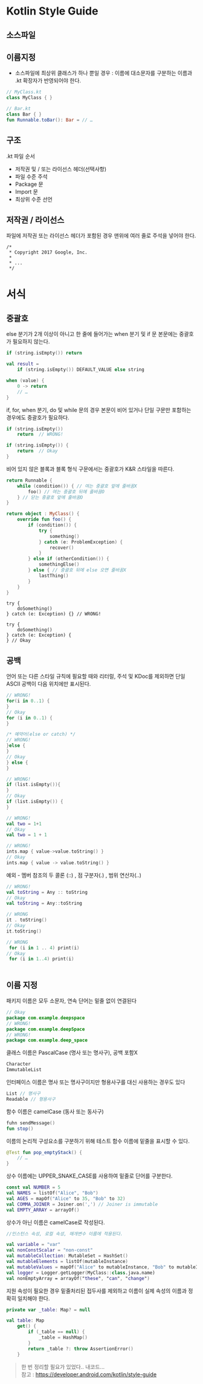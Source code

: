 # Kotlin Style Guide

## 소스파일
## 이름지정
- 소스파일에 최상위 클래스가 하나 뿐일 경우 : 이름에 대소문자를 구분하는 이름과 .kt 확장자가 반영되어야 한다.

```kotlin
// MyClass.kt
class MyClass { }

// Bar.kt
class Bar { }
fun Runnable.toBar(): Bar = // …
```
## 구조
.kt 파일 순서
- 저작권 및 / 또는 라이선스 헤더(선택사항)
- 파일 수준 주석
- Package 문
- Import 문
- 최상위 수준 선언
## 저작권 / 라이선스
파일에 저작권 또는 라이선스 헤더가 포함된 경우 맨위에 여러 줄로 주석을 넣어야 한다.
```
/*
 * Copyright 2017 Google, Inc.
 *
 * ...
 */
 ```

# 서식
## 중괄호
else 분기가 2개 이상이 아니고 한 줄에 들어가는 when 분기 및 if 문 본문에는 중괄호가 필요하지 않는다.
```kotlin
if (string.isEmpty()) return

val result =
    if (string.isEmpty()) DEFAULT_VALUE else string

when (value) {
    0 -> return
    // …
}
```
if, for, when 분기, do 및 while 문의 경우 본문이 비어 있거나 단일 구문만 포함하는 경우에도 중괄호가 필요하다.
```kotlin
if (string.isEmpty())
    return  // WRONG!

if (string.isEmpty()) {
    return  // Okay
}
```
비어 있지 않은 블록과 블록 형식 구문에서는 중괄호가 K&R 스타일을 따른다. 
```kotlin
return Runnable {
    while (condition()) { // 여는 중괄호 앞에 줄바꿈X
        foo() // 여는 중괄호 뒤에 줄바꿈O
    } // 닫는 중괄호 앞에 줄바꿈O
}

return object : MyClass() {
    override fun foo() {
        if (condition()) {
            try {
                something()
            } catch (e: ProblemException) {
                recover()
            }
        } else if (otherCondition()) {
            somethingElse()
        } else { // 중괄호 뒤에 else 오면 줄바꿈X
            lastThing()
        }
    }
}
```
```
try {
    doSomething()
} catch (e: Exception) {} // WRONG!

try {
    doSomething()
} catch (e: Exception) {
} // Okay
```
## 공백
언어 또는 다른 스타일 규칙에 필요할 때와 리터럴, 주석 및 KDoc를 제외하면 단일 ASCII 공백이 다음 위치에만 표시된다.

```kotlin
// WRONG!
for(i in 0..1) {
}
// Okay
for (i in 0..1) {
}
```
```kotlin
/* 예약어(else or catch) */
// WRONG!
}else {
}
// Okay
} else {
}
```
```kotlin
// WRONG!
if (list.isEmpty()){
}
// Okay
if (list.isEmpty()) {
}
```
```kotlin
// WRONG!
val two = 1+1
// Okay
val two = 1 + 1
```
```kotlin
// WRONG!
ints.map { value->value.toString() }
// Okay
ints.map { value -> value.toString() }
```
예외 - 멤버 참조의 두 콜론 (::) , 점 구분자(.) , 범위 연산자(..)
```kotlin
// WRONG!
val toString = Any :: toString
// Okay
val toString = Any::toString

// WRONG
it . toString()
// Okay
it.toString()

// WRONG
 for (i in 1 .. 4) print(i)
// Okay
 for (i in 1..4) print(i)
 
```

## 이름 지정
패키지 이름은 모두 소문자, 연속 단어는 밑줄 없이 연결된다
```kotlin
// Okay
package com.example.deepspace
// WRONG!
package com.example.deepSpace
// WRONG!
package com.example.deep_space
```
클래스 이름은 PascalCase (명사 또는 명사구), 공백 포함X
```kotlin
Character
ImmutableList
```
인터페이스 이름은 명사 또는 명사구이지만 형용사구를 대신 사용하는 경우도 있다
```kotlin
List // 명사구
Readable // 형용사구
```
함수 이름은 camelCase (동사 또는 동사구)
```kotlin
fuhn sendMessage()
fun stop()
```
이름의 논리적 구성요소를 구분하기 위해 테스트 함수 이름에 밑줄을 표시할 수 있다.
```kotlin
@Test fun pop_emptyStack() {
    // …
}
```
상수 이름에는 UPPER_SNAKE_CASE를 사용하여 밑줄로 단어를 구분한다. 
```kotlin
const val NUMBER = 5
val NAMES = listOf("Alice", "Bob")
val AGES = mapOf("Alice" to 35, "Bob" to 32)
val COMMA_JOINER = Joiner.on(',') // Joiner is immutable
val EMPTY_ARRAY = arrayOf()
```
상수가 아닌 이름은 camelCase로 작성된다. 
```kotlin
//인스턴스 속성, 로컬 속성, 매개변수 이름에 적용된다.

val variable = "var"
val nonConstScalar = "non-const"
val mutableCollection: MutableSet = HashSet()
val mutableElements = listOf(mutableInstance)
val mutableValues = mapOf("Alice" to mutableInstance, "Bob" to mutableInstance2)
val logger = Logger.getLogger(MyClass::class.java.name)
val nonEmptyArray = arrayOf("these", "can", "change")
```
지원 속성이 필요한 경우 밑줄처리된 접두사를 제외하고 이름이 실제 속성의 이름과 정확히 일치해야 한다.
```kotlin
private var _table: Map? = null

val table: Map
    get() {
        if (_table == null) {
            _table = HashMap()
        }
        return _table ?: throw AssertionError()
    }    
```    

> 한 번 정리할 필요가 있었다.. 내코드... <br>
참고 : https://developer.android.com/kotlin/style-guide